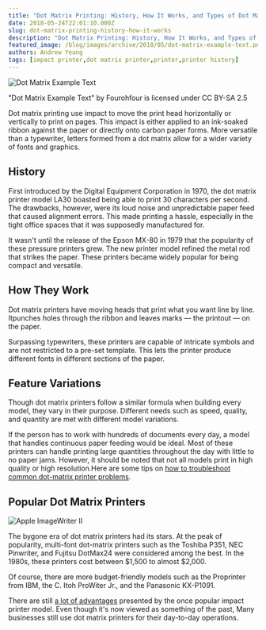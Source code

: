 ```yaml
---
title: "Dot Matrix Printing: History, How It Works, and Types of Dot Matrix Printers"
date: 2018-05-24T22:01:10.000Z
slug: dot-matrix-printing-history-how-it-works
description: "Dot Matrix Printing: History, How It Works, and Types of Dot Matrix Printers"
featured_image: /blog/images/archive/2018/05/dot-matrix-example-text.png
authors: Andrew Yeung
tags: [impact printer,dot matrix printer,printer,printer history]
---
```


![Dot Matrix Example Text](/blog/images/archive/2018/05/dot-matrix-example-text-300x94.png)

"Dot Matrix Example Text" by Fourohfour is licensed under CC BY-SA 2.5

Dot matrix printing use impact to move the print head horizontally or vertically to print on pages. This impact is either applied to an ink-soaked ribbon against the paper or directly onto carbon paper forms. More versatile than a typewriter, letters formed from a dot matrix allow for a wider variety of fonts and graphics.

## History

First introduced by the Digital Equipment Corporation in 1970, the dot matrix printer model LA30 boasted being able to print 30 characters per second. The drawbacks, however, were its loud noise and unpredictable paper feed that caused alignment errors. This made printing a hassle, especially in the tight office spaces that it was supposedly manufactured for.

It wasn't until the release of the Epson MX-80 in 1979 that the popularity of these pressure printers grew. The new printer model refined the metal rod that strikes the paper. These printers became widely popular for being compact and versatile.

## How They Work

Dot matrix printers have moving heads that print what you want line by line. Itpunches holes through the ribbon and leaves marks — the printout — on the paper.

Surpassing typewriters, these printers are capable of intricate symbols and are not restricted to a pre-set template. This lets the printer produce different fonts in different sections of the paper.

## Feature Variations

Though dot matrix printers follow a similar formula when building every model, they vary in their purpose. Different needs such as speed, quality, and quantity are met with different model variations.

If the person has to work with hundreds of documents every day, a model that handles continuous paper feeding would be ideal. Most of these printers can handle printing large quantities throughout the day with little to no paper jams. However, it should be noted that not all models print in high quality or high resolution.Here are some tips on [how to troubleshoot common dot-matrix printer problems](https://www.comboink.com/blog/easy-troubleshooting-for-common-dot-matrix-printer-problems/).

## Popular Dot Matrix Printers

![Apple ImageWriter II](/blog/images/archive/2018/05/2379281153_9cac2d2633_b-300x225.jpg)

The bygone era of dot matrix printers had its stars. At the peak of popularity, multi-font dot-matrix printers such as the Toshiba P351, NEC Pinwriter, and Fujitsu DotMax24 were considered among the best. In the 1980s, these printers cost between $1,500 to almost $2,000.

Of course, there are more budget-friendly models such as the Proprinter from IBM, the C. Itoh ProWiter Jr., and the Panasonic KX-P1091.

There are still [a lot of advantages](https://www.comboink.com/blog/advantages-and-disadvantages-of-dot/) presented by the once popular impact printer model. Even though it's now viewed as something of the past, Many businesses still use dot matrix printers for their day-to-day operations.